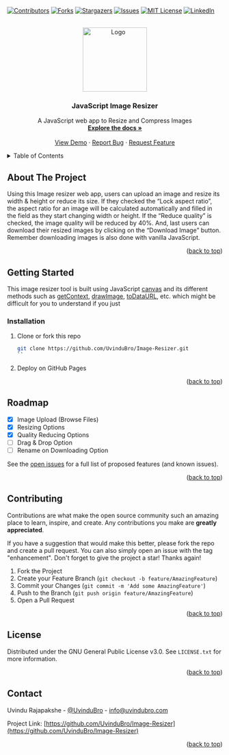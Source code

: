 <a name="readme-top"></a>


<!-- PROJECT SHIELDS -->

[![Contributors][contributors-shield]][contributors-url]
[![Forks][forks-shield]][forks-url]
[![Stargazers][stars-shield]][stars-url]
[![Issues][issues-shield]][issues-url]
[![MIT License][license-shield]][license-url]
[![LinkedIn][linkedin-shield]][linkedin-url]



<!-- PROJECT LOGO -->
<br />
<div align="center">
  <a href="https://github.com/UvinduBro/Image-Resizer">
    <img src="https://github.com/UvinduBro/Image-Resizer/blob/main/img/logo-01.svg" alt="Logo" width="150">
  </a>

<h3 align="center">JavaScript Image Resizer</h3>

  <p align="center">
    A JavaScript web app to Resize and Compress Images
    <br />
    <a href="https://github.com/UvinduBro/Image-Resizer"><strong>Explore the docs »</strong></a>
    <br />
    <br />
    <a href="https://uvindubro.com/Image-Resizer">View Demo</a>
    ·
    <a href="https://github.com/UvinduBro/Image-Resizer/issues">Report Bug</a>
    ·
    <a href="https://github.com/UvinduBro/Image-Resizer/issues">Request Feature</a>
  </p>
</div>



<!-- TABLE OF CONTENTS -->
<details>
  <summary>Table of Contents</summary>
  <ol>
    <li>
      <a href="#about-the-project">About The Project</a>
    </li>
    <li>
      <a href="#getting-started">Getting Started</a>
      <ul>
        <li><a href="#installation">Installation</a></li>
      </ul>
    </li>
    <li><a href="#roadmap">Roadmap</a></li>
    <li><a href="#contributing">Contributing</a></li>
    <li><a href="#license">License</a></li>
    <li><a href="#contact">Contact</a></li>
  </ol>
</details>



<!-- ABOUT THE PROJECT -->
## About The Project

Using this Image resizer web app, users can upload an image and resize its width & height or reduce its size. If they checked the “Lock aspect ratio”, the aspect ratio for an image will be calculated automatically and filled in the field as they start changing width or height.
If the “Reduce quality” is checked, the image quality will be reduced by 40%. And, last users can download their resized images by clicking on the “Download Image” button. Remember downloading images is also done with vanilla JavaScript.


<p align="right">(<a href="#readme-top">back to top</a>)</p>




<!-- GETTING STARTED -->
## Getting Started

This image resizer tool is built using JavaScript [canvas](https://developer.mozilla.org/en-US/docs/Web/API/Canvas_API/Tutorial?ref=codingnepalweb.com) and its different methods such as [getContext](https://developer.mozilla.org/en-US/docs/Web/API/HTMLCanvasElement/getContext?ref=codingnepalweb.com), [drawImage](https://developer.mozilla.org/en-US/docs/Web/API/CanvasRenderingContext2D/drawImage?ref=codingnepalweb.com), [toDataURL](https://developer.mozilla.org/en-US/docs/Web/API/HTMLCanvasElement/toDataURL?ref=codingnepalweb.com), etc. which might be difficult for you to understand if you just


### Installation

1. Clone or fork this repo
   ```sh
   git clone https://github.com/UvinduBro/Image-Resizer.git
   ``
2. Deploy on GitHub Pages

  

<p align="right">(<a href="#readme-top">back to top</a>)</p>



<!-- ROADMAP -->
## Roadmap

-   [x] Image Upload (Browse Files)
-   [x] Resizing Options
-   [x] Quality Reducing Options
-   [ ] Drag & Drop Option
-   [ ] Rename on Downloading Option

See the [open issues](https://github.com/UvinduBro/Image-Resizer/issues) for a full list of proposed features (and known issues).

<p align="right">(<a href="#readme-top">back to top</a>)</p>



<!-- CONTRIBUTING -->
## Contributing

Contributions are what make the open source community such an amazing place to learn, inspire, and create. Any contributions you make are **greatly appreciated**.

If you have a suggestion that would make this better, please fork the repo and create a pull request. You can also simply open an issue with the tag "enhancement".
Don't forget to give the project a star! Thanks again!

1. Fork the Project
2. Create your Feature Branch (`git checkout -b feature/AmazingFeature`)
3. Commit your Changes (`git commit -m 'Add some AmazingFeature'`)
4. Push to the Branch (`git push origin feature/AmazingFeature`)
5. Open a Pull Request

<p align="right">(<a href="#readme-top">back to top</a>)</p>



<!-- LICENSE -->
## License

Distributed under the GNU General Public License v3.0. See `LICENSE.txt` for more information.

<p align="right">(<a href="#readme-top">back to top</a>)</p>



<!-- CONTACT -->
## Contact

Uvindu Rajapakshe - [@UvinduBro](https://twitter.com/UvinduBro) - info@uvindubro.com

Project Link: [https://github.com/UvinduBro/Image-Resizer](https://github.com/UvinduBro/Image-Resizer)

<p align="right">(<a href="#readme-top">back to top</a>)</p>



<!-- MARKDOWN LINKS & IMAGES -->
<!-- https://www.markdownguide.org/basic-syntax/#reference-style-links -->
[contributors-shield]: https://img.shields.io/github/contributors/UvinduBro/Image-Resizer.svg?style=for-the-badge
[contributors-url]: https://github.com/UvinduBro/Image-Resizer/graphs/contributors
[forks-shield]: https://img.shields.io/github/forks/UvinduBro/Image-Resizer.svg?style=for-the-badge
[forks-url]: https://github.com/UvinduBro/Image-Resizer/network/members
[stars-shield]: https://img.shields.io/github/stars/UvinduBro/Image-Resizer.svg?style=for-the-badge
[stars-url]: https://github.com/UvinduBro/Image-Resizer/stargazers
[issues-shield]: https://img.shields.io/github/issues/UvinduBro/Image-Resizer.svg?style=for-the-badge
[issues-url]: https://github.com/UvinduBro/Image-Resizer/issues
[license-shield]: https://img.shields.io/github/license/UvinduBro/Image-Resizer.svg?style=for-the-badge
[license-url]: https://github.com/UvinduBro/Image-Resizer/blob/master/LICENSE.txt
[linkedin-shield]: https://img.shields.io/badge/-LinkedIn-black.svg?style=for-the-badge&logo=linkedin&colorB=555
[linkedin-url]: https://linkedin.com/in/linkedin_username
[product-screenshot]: images/screenshot.png
[Next.js]: https://img.shields.io/badge/next.js-000000?style=for-the-badge&logo=nextdotjs&logoColor=white
[Next-url]: https://nextjs.org/
[React.js]: https://img.shields.io/badge/React-20232A?style=for-the-badge&logo=react&logoColor=61DAFB
[React-url]: https://reactjs.org/
[Vue.js]: https://img.shields.io/badge/Vue.js-35495E?style=for-the-badge&logo=vuedotjs&logoColor=4FC08D
[Vue-url]: https://vuejs.org/
[Angular.io]: https://img.shields.io/badge/Angular-DD0031?style=for-the-badge&logo=angular&logoColor=white
[Angular-url]: https://angular.io/
[Svelte.dev]: https://img.shields.io/badge/Svelte-4A4A55?style=for-the-badge&logo=svelte&logoColor=FF3E00
[Svelte-url]: https://svelte.dev/
[Laravel.com]: https://img.shields.io/badge/Laravel-FF2D20?style=for-the-badge&logo=laravel&logoColor=white
[Laravel-url]: https://laravel.com
[Bootstrap.com]: https://img.shields.io/badge/Bootstrap-563D7C?style=for-the-badge&logo=bootstrap&logoColor=white
[Bootstrap-url]: https://getbootstrap.com
[JQuery.com]: https://img.shields.io/badge/jQuery-0769AD?style=for-the-badge&logo=jquery&logoColor=white
[JQuery-url]: https://jquery.com 
